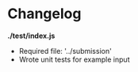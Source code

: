 # Changelog

**./test/index.js**
* Required file: '../submission'
* Wrote unit tests for example input